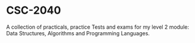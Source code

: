 # CSC-2040
A collection of practicals, practice Tests and exams for my level 2 module: Data Structures, Algorithms and Programming Languages.
